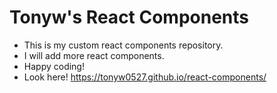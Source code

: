 # Tonyw's React Components

- This is my custom react components repository.
- I will add more react components.
- Happy coding!
- Look here! https://tonyw0527.github.io/react-components/